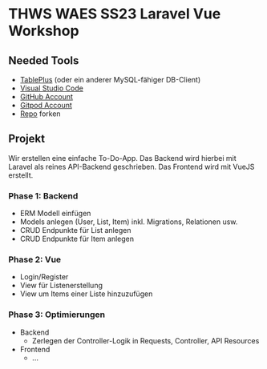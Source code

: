 # THWS WAES SS23 Laravel Vue Workshop

## Needed Tools

- [TablePlus](https://tableplus.com/) (oder ein anderer MySQL-fähiger DB-Client)
- [Visual Studio Code](https://code.visualstudio.com/)
- [GitHub Account](https://github.com)
- [Gitpod Account](https://www.gitpod.io/)
- [Repo](https://github.com/Brotzka/thws-waes-ss23) forken

## Projekt

Wir erstellen eine einfache To-Do-App. Das Backend wird hierbei mit Laravel als reines API-Backend geschrieben. Das Frontend wird mit VueJS erstellt.

### Phase 1: Backend

- ERM Modell einfügen
- Models anlegen (User, List, Item) inkl. Migrations, Relationen usw.
- CRUD Endpunkte für List anlegen
- CRUD Endpunkte für Item anlegen

### Phase 2: Vue

- Login/Register
- View für Listenerstellung
- View um Items einer Liste hinzuzufügen

### Phase 3: Optimierungen

- Backend
    - Zerlegen der Controller-Logik in Requests, Controller, API Resources
- Frontend
    - ...